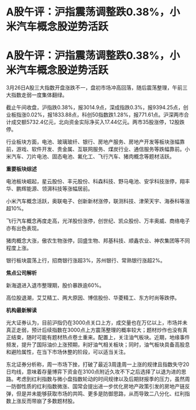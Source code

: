 # A股午评：沪指震荡调整跌0.38%，小米汽车概念股逆势活跃

# A股午评：沪指震荡调整跌0.38%，小米汽车概念股逆势活跃

3月26日A股三大指数开盘涨跌不一，盘初市场冲高回落，随后震荡整理，午前三大指数走弱一度集体翻绿。

截止午间收盘，沪指跌0.38%，报3014.9点，深成指跌0.3%，报9394.25点，创业板指涨0.02%，报1833.88点，科创50指数跌1.28%，报771.61点。沪深两市合计成交额5732.4亿元，北向资金实际净买入17.44亿元。两市35股涨停，12股跌停。

行业板块方面，电池、玻璃玻纤、银行、房地产服务、房地产开发等板块涨幅靠前，游戏、软件开发、贵金属、互联网服务、煤炭行业、通信服务等跌幅靠前。小米汽车、刀片电池、固态电池、氟化工、飞行汽车、猪肉概念等题材活跃。

**重要板块综述**

电池板块崛起，星云股份、丰元股份、科森科技、野马电池、安孚科技涨停，翔丰华、鹏辉能源、领湃科技等涨幅居前。

小米汽车概念活跃，奥联电子、创新新材涨停，联测科技、津荣天宇、海泰科等涨超10%。

飞行汽车概念再度走高，光洋股份涨停，创世纪、凯众股份、万丰奥威、商络电子亦有出色表现。

猪肉概念大涨，傲农生物涨停，回盛生物、邦基科技、顺鑫农业、神农集团等不同程度上涨。

银行板块震荡上行，招商银行涨超3%，苏州银行、常熟银行涨超2%。

**焦点公司解析**

新海退进入退市整理期，股价暴跌逾60%。

高位股退潮，艾艾精工、两大原因、博信股份、华菱精工、东方时尚等跌停。

**机构最新解读**

光大证券认为，目前沪指仍在3000点关口上方，成交量也在万亿以上，市场并未真正走弱，预计后续指数在3000点上方震荡整理的概率较大；题材炒作也没有真正结束，随时可能有题材热点卷土重来。配置上，关注油气板块。近期，地缘事件频发，提升了国际油价上涨预期，利好油气相关板块；同时，油气板块具备高股息和避险属性，在当下市场休整的阶段，可以适当关注。

东北证券分析称，周一市场下挫，打破了最近3周逢周一上涨的规律且指数失守20日均线，意味着存量博弈下资金在3100点附近久攻不下之后选择了以退为进的思路。考虑到红利指数与微小盘指数轮动的时间规律以及后期财报季的压力，虽然周一防御性质的红利指数微涨、国常会提出进一步优化房地产政策引发的房地产链反弹，但是并未能够获取市场的共鸣、更多是防御思路，从而导致二八分化、红利指数上涨反而带崩了多数题材股。

